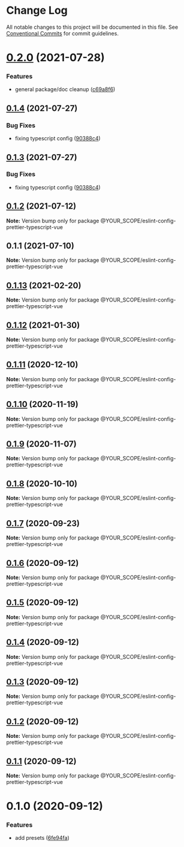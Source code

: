 # Change Log

All notable changes to this project will be documented in this file.
See [Conventional Commits](https://conventionalcommits.org) for commit guidelines.

# [0.2.0](https://github.com/YOUR_SCOPE/configs/compare/@YOUR_SCOPE/eslint-config-prettier-typescript-vue@0.1.4...@YOUR_SCOPE/eslint-config-prettier-typescript-vue@0.2.0) (2021-07-28)


### Features

* general package/doc cleanup ([c69a8f6](https://github.com/YOUR_SCOPE/configs/commit/c69a8f60a03531f44d7996955d48d522d9637427))





## [0.1.4](https://github.com/YOUR_SCOPE/configs/compare/@YOUR_SCOPE/eslint-config-prettier-typescript-vue@0.1.2...@YOUR_SCOPE/eslint-config-prettier-typescript-vue@0.1.4) (2021-07-27)

### Bug Fixes

- fixing typescript config ([90388c4](https://github.com/YOUR_SCOPE/configs/commit/90388c4a744ba11070f668e752123d549994c4fb))

## [0.1.3](https://github.com/YOUR_SCOPE/configs/compare/@YOUR_SCOPE/eslint-config-prettier-typescript-vue@0.1.2...@YOUR_SCOPE/eslint-config-prettier-typescript-vue@0.1.3) (2021-07-27)

### Bug Fixes

- fixing typescript config ([90388c4](https://github.com/YOUR_SCOPE/configs/commit/90388c4a744ba11070f668e752123d549994c4fb))

## [0.1.2](https://github.com/YOUR_SCOPE/configs/compare/@YOUR_SCOPE/eslint-config-prettier-typescript-vue@0.1.1...@YOUR_SCOPE/eslint-config-prettier-typescript-vue@0.1.2) (2021-07-12)

**Note:** Version bump only for package @YOUR_SCOPE/eslint-config-prettier-typescript-vue

## 0.1.1 (2021-07-10)

**Note:** Version bump only for package @YOUR_SCOPE/eslint-config-prettier-typescript-vue

## [0.1.13](https://github.com/YOUR_SCOPE/configs/compare/@YOUR_SCOPE/eslint-config-prettier-typescript-vue@0.1.12...@YOUR_SCOPE/eslint-config-prettier-typescript-vue@0.1.13) (2021-02-20)

**Note:** Version bump only for package @YOUR_SCOPE/eslint-config-prettier-typescript-vue

## [0.1.12](https://github.com/YOUR_SCOPE/configs/compare/@YOUR_SCOPE/eslint-config-prettier-typescript-vue@0.1.11...@YOUR_SCOPE/eslint-config-prettier-typescript-vue@0.1.12) (2021-01-30)

**Note:** Version bump only for package @YOUR_SCOPE/eslint-config-prettier-typescript-vue

## [0.1.11](https://github.com/YOUR_SCOPE/configs/compare/@YOUR_SCOPE/eslint-config-prettier-typescript-vue@0.1.10...@YOUR_SCOPE/eslint-config-prettier-typescript-vue@0.1.11) (2020-12-10)

**Note:** Version bump only for package @YOUR_SCOPE/eslint-config-prettier-typescript-vue

## [0.1.10](https://github.com/YOUR_SCOPE/configs/compare/@YOUR_SCOPE/eslint-config-prettier-typescript-vue@0.1.9...@YOUR_SCOPE/eslint-config-prettier-typescript-vue@0.1.10) (2020-11-19)

**Note:** Version bump only for package @YOUR_SCOPE/eslint-config-prettier-typescript-vue

## [0.1.9](https://github.com/YOUR_SCOPE/configs/compare/@YOUR_SCOPE/eslint-config-prettier-typescript-vue@0.1.8...@YOUR_SCOPE/eslint-config-prettier-typescript-vue@0.1.9) (2020-11-07)

**Note:** Version bump only for package @YOUR_SCOPE/eslint-config-prettier-typescript-vue

## [0.1.8](https://github.com/YOUR_SCOPE/configs/compare/@YOUR_SCOPE/eslint-config-prettier-typescript-vue@0.1.7...@YOUR_SCOPE/eslint-config-prettier-typescript-vue@0.1.8) (2020-10-10)

**Note:** Version bump only for package @YOUR_SCOPE/eslint-config-prettier-typescript-vue

## [0.1.7](https://github.com/YOUR_SCOPE/configs/compare/@YOUR_SCOPE/eslint-config-prettier-typescript-vue@0.1.6...@YOUR_SCOPE/eslint-config-prettier-typescript-vue@0.1.7) (2020-09-23)

**Note:** Version bump only for package @YOUR_SCOPE/eslint-config-prettier-typescript-vue

## [0.1.6](https://github.com/YOUR_SCOPE/configs/compare/@YOUR_SCOPE/eslint-config-prettier-typescript-vue@0.1.5...@YOUR_SCOPE/eslint-config-prettier-typescript-vue@0.1.6) (2020-09-12)

**Note:** Version bump only for package @YOUR_SCOPE/eslint-config-prettier-typescript-vue

## [0.1.5](https://github.com/YOUR_SCOPE/configs/compare/@YOUR_SCOPE/eslint-config-prettier-typescript-vue@0.1.4...@YOUR_SCOPE/eslint-config-prettier-typescript-vue@0.1.5) (2020-09-12)

**Note:** Version bump only for package @YOUR_SCOPE/eslint-config-prettier-typescript-vue

## [0.1.4](https://github.com/YOUR_SCOPE/configs/compare/@YOUR_SCOPE/eslint-config-prettier-typescript-vue@0.1.3...@YOUR_SCOPE/eslint-config-prettier-typescript-vue@0.1.4) (2020-09-12)

**Note:** Version bump only for package @YOUR_SCOPE/eslint-config-prettier-typescript-vue

## [0.1.3](https://github.com/YOUR_SCOPE/configs/compare/@YOUR_SCOPE/eslint-config-prettier-typescript-vue@0.1.2...@YOUR_SCOPE/eslint-config-prettier-typescript-vue@0.1.3) (2020-09-12)

**Note:** Version bump only for package @YOUR_SCOPE/eslint-config-prettier-typescript-vue

## [0.1.2](https://github.com/YOUR_SCOPE/configs/compare/@YOUR_SCOPE/eslint-config-prettier-typescript-vue@0.1.1...@YOUR_SCOPE/eslint-config-prettier-typescript-vue@0.1.2) (2020-09-12)

**Note:** Version bump only for package @YOUR_SCOPE/eslint-config-prettier-typescript-vue

## [0.1.1](https://github.com/YOUR_SCOPE/configs/compare/@YOUR_SCOPE/eslint-config-prettier-typescript-vue@0.1.0...@YOUR_SCOPE/eslint-config-prettier-typescript-vue@0.1.1) (2020-09-12)

**Note:** Version bump only for package @YOUR_SCOPE/eslint-config-prettier-typescript-vue

# 0.1.0 (2020-09-12)

### Features

- add presets ([6fe94fa](https://github.com/YOUR_SCOPE/configs/commit/6fe94fae4ed9d80b18833c9e5a3f51f710ebda43))
